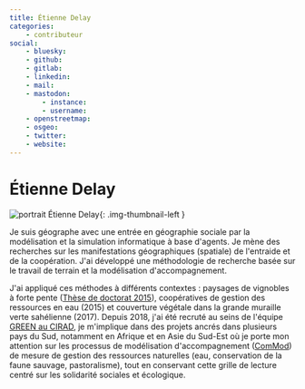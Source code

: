 ```yaml
---
title: Étienne Delay
categories:
    - contributeur
social:
    - bluesky:
    - github:
    - gitlab:
    - linkedin:
    - mail:
    - mastodon:
        - instance:
        - username:
    - openstreetmap:
    - osgeo:
    - twitter:
    - website:
---
```


# Étienne Delay

<!-- --8<-- [start:author-sign-block] -->

![portrait Étienne Delay](https://cdn.geotribu.fr/img/internal/contributeurs/edel.jpg "portrait"){: .img-thumbnail-left }

Je suis géographe avec une entrée en géographie sociale par la modélisation et la simulation informatique à base d'agents. Je mène des recherches sur les manifestations géographiques (spatiale) de l'entraide et de la coopération. J'ai développé une méthodologie de recherche basée sur le travail de terrain et la modélisation d'accompagnement.

J'ai appliqué ces méthodes à différents contextes : paysages de vignobles à forte pente ([Thèse de doctorat 2015](https://www.unilim.fr/geolab/2015/06/10/prospective-paysagere-des-territoires-viticoles-de-fortes-pentes/)), coopératives de gestion des ressources en eau (2015) et couverture végétale dans la grande muraille verte sahélienne (2017). Depuis 2018, j'ai été recruté au seins de l'équipe [GREEN au CIRAD](https://ur-green.cirad.fr/), je m'implique dans des projets ancrés dans plusieurs pays du Sud, notamment en Afrique et en Asie du Sud-Est où je porte mon attention sur les processus de modélisation d'accompagnement ([ComMod](https://www.commod.org/)) de mesure de gestion des ressources naturelles (eau, conservation de la faune sauvage, pastoralisme), tout en conservant cette grille de lecture centré sur les solidarité sociales et écologique.

<!-- --8<-- [end:author-sign-block] -->
